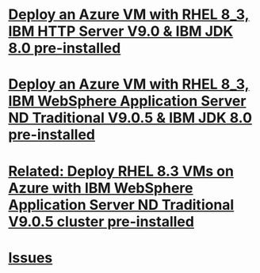 # [Deploy an Azure VM with RHEL 8_3, IBM HTTP Server V9.0 & IBM JDK 8.0 pre-installed](/ihs)
# [Deploy an Azure VM with RHEL 8_3, IBM WebSphere Application Server ND Traditional V9.0.5 & IBM JDK 8.0 pre-installed](/twas-nd)
# [Related: Deploy RHEL 8.3 VMs on Azure with IBM WebSphere Application Server ND Traditional V9.0.5 cluster pre-installed](https://github.com/WASdev/azure.websphere-traditional.cluster)
# [Issues](https://github.com/WASdev/azure.websphere-traditional.cluster/issues)
